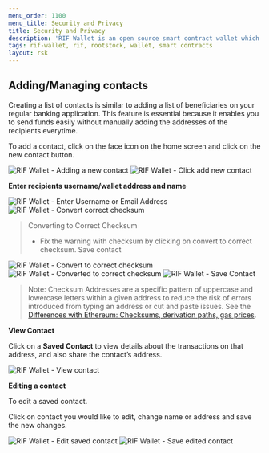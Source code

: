 ```yaml
---
menu_order: 1100
menu_title: Security and Privacy
title: Security and Privacy
description: 'RIF Wallet is an open source smart contract wallet which enables businesses to create and deploy fully customizable on-chain wallets'
tags: rif-wallet, rif, rootstock, wallet, smart contracts
layout: rsk
---
```


## Adding/Managing contacts

Creating a list of contacts is similar to adding a list of beneficiaries on your regular banking application. This feature is essential because it enables you to send funds easily without manually adding the addresses of the recipients everytime.

To add a contact, click on the face icon on the home screen and click on the new contact button.

<div class="image-container">
    <img 
src="/assets/img/rif-wallet/16-ading-a-new-contact.jpg"  title="RIF Wallet - Adding a new contact"/>
    <img 
src="/assets/img/rif-wallet/16a-adding-new-contact-button.jpg"  title="RIF Wallet - Click add new contact"/>
</div>

**Enter recipients username/wallet address and name**

<div class="image-container">
    <img 
src="/assets/img/rif-wallet/16b-enter-username-email.jpg"  title="RIF Wallet - Enter Username or Email Address"/>
    <img 
src="/assets/img/rif-wallet/16c-convert-correct-checksum.jpg"  title="RIF Wallet - Convert correct checksum"/>
</div>

> Converting to Correct Checksum
> - Fix the warning with checksum by clicking on convert to correct checksum. Save contact

<div class="image-container">
    <img 
src="/assets/img/rif-wallet/16c-convert-correct-checksum.jpg"  title="RIF Wallet - Convert to correct checksum"/>
    <img 
src="/assets/img/rif-wallet/16d-converted-to-correct-checksum.jpg"  title="RIF Wallet - Converted to correct checksum"/>
    <img 
src="/assets/img/rif-wallet/16e-save-contact.jpg"  title="RIF Wallet - Save Contact"/>
</div>

> Note: Checksum Addresses are a specific pattern of uppercase and lowercase letters within a given address to reduce the risk of errors introduced from typing an address or cut and paste issues. See the [Differences with Ethereum: Checksums, derivation paths, gas prices](/guides/quickstart/overview/#differences-with-ethereum-checksums-derivation-paths-gas-prices).

**View Contact**

Click on a **Saved Contact** to view details about the transactions on that address, and also share the contact’s address.

<div  class="image-container">
    <img 
src="/assets/img/rif-wallet/16f-click-to-view-saved-contact.jpg"  title="RIF Wallet - View contact"/>
</div>

**Editing a contact**

To edit a saved contact. 

Click on contact you would like to edit, change name or address and save the new changes.

<div class="image-container">
    <img 
src="/assets/img/rif-wallet/16g-edit-saved-contact.jpg"  title="RIF Wallet - Edit saved contact"/>
     <img 
src="/assets/img/rif-wallet/16h-save-edited-contact.jpg"  title="RIF Wallet - Save edited contact"/>
</div>